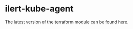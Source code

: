 # ilert-kube-agent

The latest version of the terraform module can be found [here](https://github.com/iLert/terraform-kubernetes-ilert-kube-agent).
